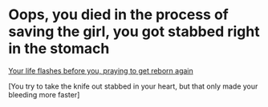 # Oops, you died in the process of saving the girl, you got stabbed right in the stomach

[Your life flashes before you, praying to get reborn again]()

[You try to take the knife out stabbed in your heart, but that only made your bleeding more faster]
